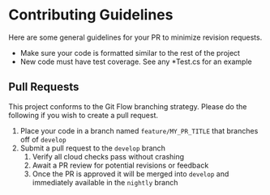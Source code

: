 # Contributing Guidelines

Here are some general guidelines for your PR to minimize revision requests.

* Make sure your code is formatted similar to the rest of the project
* New code must have test coverage. See any *Test.cs for an example

## Pull Requests

This project conforms to the Git Flow branching strategy. Please do the following if you wish to create a pull request.

1. Place your code in a branch named `feature/MY_PR_TITLE` that branches off of `develop`
1. Submit a pull request to the `develop` branch
    1. Verify all cloud checks pass without crashing
    1. Await a PR review for potential revisions or feedback
    1. Once the PR is approved it will be merged into `develop` and immediately available in the `nightly` branch
    
